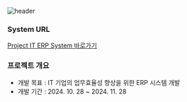 ![header](https://capsule-render.vercel.app/api?type=rect&height=120&color=0:00CCDD,100:378CE7&text=Project%20IT&reversal=false&fontSize=55&fontColor=FFFFFF&desc=IT%20기업의%20업무효율성%20향상을%20위한%20ERP%20시스템&descSize=15&descAlignY=80&fontAlign=50&fontAlignY=39) 
### System URL 
[Project IT ERP System 바로가기](http://mbc-webcloud.iptime.org:3000/)

### 프로젝트 개요
* 개발 목표 : IT 기업의 업무효율성 향상을 위한 ERP 시스템 개발
* 개발 기간 : 2024. 10. 28 ~ 2024. 11. 28




